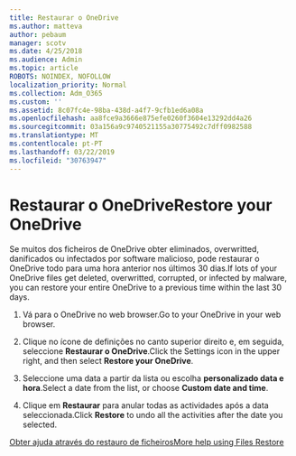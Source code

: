 ```yaml
---
title: Restaurar o OneDrive
ms.author: matteva
author: pebaum
manager: scotv
ms.date: 4/25/2018
ms.audience: Admin
ms.topic: article
ROBOTS: NOINDEX, NOFOLLOW
localization_priority: Normal
ms.collection: Adm_O365
ms.custom: ''
ms.assetid: 8c07fc4e-98ba-438d-a4f7-9cfb1ed6a08a
ms.openlocfilehash: aa8fce9a3666e875efe0260f3604e13292dd4a26
ms.sourcegitcommit: 03a156a9c9740521155a30775492c7dff0982588
ms.translationtype: MT
ms.contentlocale: pt-PT
ms.lasthandoff: 03/22/2019
ms.locfileid: "30763947"
---
```

# <a name="restore-your-onedrive"></a><span data-ttu-id="4addd-102">Restaurar o OneDrive</span><span class="sxs-lookup"><span data-stu-id="4addd-102">Restore your OneDrive</span></span>

<span data-ttu-id="4addd-103">Se muitos dos ficheiros de OneDrive obter eliminados, overwritted, danificados ou infectados por software malicioso, pode restaurar o OneDrive todo para uma hora anterior nos últimos 30 dias.</span><span class="sxs-lookup"><span data-stu-id="4addd-103">If lots of your OneDrive files get deleted, overwritted, corrupted, or infected by malware, you can restore your entire OneDrive to a previous time within the last 30 days.</span></span>
  
1. <span data-ttu-id="4addd-104">Vá para o OneDrive no web browser.</span><span class="sxs-lookup"><span data-stu-id="4addd-104">Go to your OneDrive in your web browser.</span></span>
    
2. <span data-ttu-id="4addd-105">Clique no ícone de definições no canto superior direito e, em seguida, seleccione **Restaurar o OneDrive**.</span><span class="sxs-lookup"><span data-stu-id="4addd-105">Click the Settings icon in the upper right, and then select **Restore your OneDrive**.</span></span>
    
3. <span data-ttu-id="4addd-106">Seleccione uma data a partir da lista ou escolha **personalizado data e hora**.</span><span class="sxs-lookup"><span data-stu-id="4addd-106">Select a date from the list, or choose **Custom date and time**.</span></span>
    
4. <span data-ttu-id="4addd-107">Clique em **Restaurar** para anular todas as actividades após a data seleccionada.</span><span class="sxs-lookup"><span data-stu-id="4addd-107">Click **Restore** to undo all the activities after the date you selected.</span></span> 
    
[<span data-ttu-id="4addd-108">Obter ajuda através do restauro de ficheiros</span><span class="sxs-lookup"><span data-stu-id="4addd-108">More help using Files Restore</span></span>](https://go.microsoft.com/fwlink/?linkid=872874)
  

